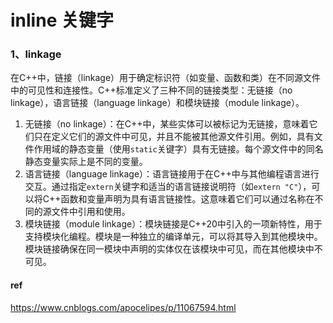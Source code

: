 # inline 关键字



### 1、linkage

在C++中，链接（linkage）用于确定标识符（如变量、函数和类）在不同源文件中的可见性和连接性。C++标准定义了三种不同的链接类型：无链接（no linkage），语言链接（language linkage）和模块链接（module linkage）。

1. 无链接（no linkage）：在C++中，某些实体可以被标记为无链接，意味着它们只在定义它们的源文件中可见，并且不能被其他源文件引用。例如，具有文件作用域的静态变量（使用`static`关键字）具有无链接。每个源文件中的同名静态变量实际上是不同的变量。
2. 语言链接（language linkage）：语言链接用于在C++中与其他编程语言进行交互。通过指定`extern`关键字和适当的语言链接说明符（如`extern "C"`），可以将C++函数和变量声明为具有语言链接性。这意味着它们可以通过名称在不同的源文件中引用和使用。
3. 模块链接（module linkage）：模块链接是C++20中引入的一项新特性，用于支持模块化编程。模块是一种独立的编译单元，可以将其导入到其他模块中。模块链接确保在同一模块中声明的实体仅在该模块中可见，而在其他模块中不可见。



#### ref

https://www.cnblogs.com/apocelipes/p/11067594.html

